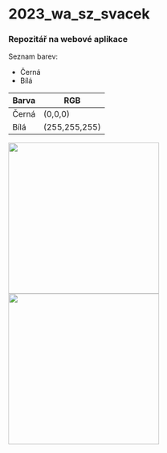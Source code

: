 # 2023_wa_sz_svacek
### Repozitář na webové aplikace
Seznam barev:
- Černá
- Bílá

| Barva    | RGB |
| -------- | ------- |
| Černá  | (0,0,0)   |
| Bílá | (255,255,255)   |

<img src="https://about.canva.com/wp-content/uploads/sites/8/2019/03/black.png"  width="300" height="300">
<img src="https://www.colorcombos.com/images/colors/FFFFFF.png" width="300" height="300">


